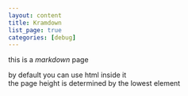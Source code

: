 ```yaml
---
layout: content
title: Kramdown
list_page: true
categories: [debug]
---
```


this is a *markdown* page

<div class="free shift" style="--top: 30px; --left:20px; --text-align:left;">
by default you can use html inside it
</div>

<div class="free shift" style="--top: 400px; --left:20px; --text-align:left;">
the page height is determined by the lowest element
</div>